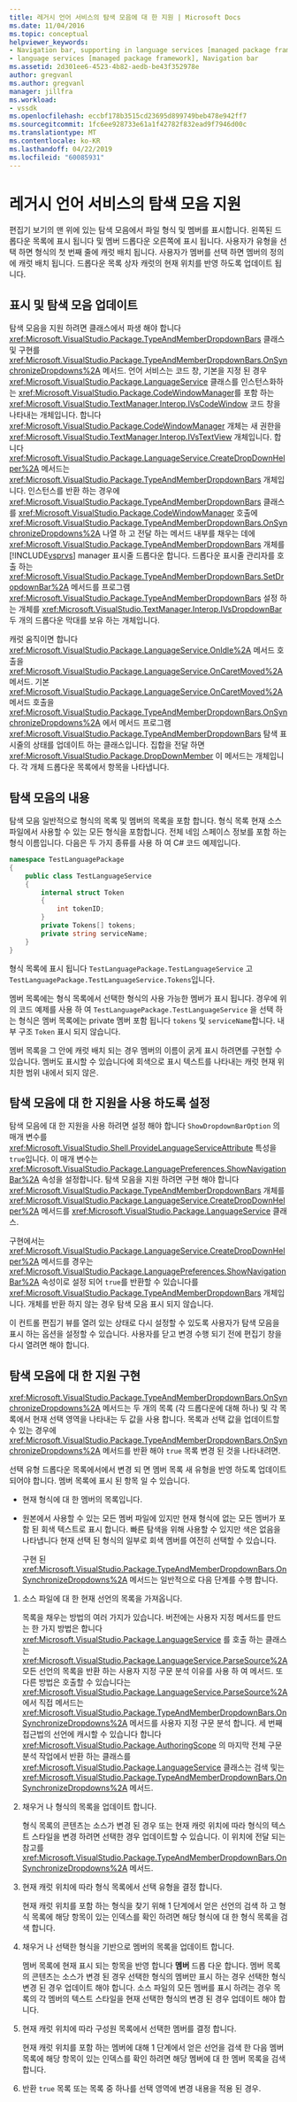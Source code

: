 ```yaml
---
title: 레거시 언어 서비스의 탐색 모음에 대 한 지원 | Microsoft Docs
ms.date: 11/04/2016
ms.topic: conceptual
helpviewer_keywords:
- Navigation bar, supporting in language services [managed package framework]
- language services [managed package framework], Navigation bar
ms.assetid: 2d301ee6-4523-4b82-aedb-be43f352978e
author: gregvanl
ms.author: gregvanl
manager: jillfra
ms.workload:
- vssdk
ms.openlocfilehash: eccbf178b3515cd23695d899749beb478e942ff7
ms.sourcegitcommit: 1fc6ee928733e61a1f42782f832ead9f7946d00c
ms.translationtype: MT
ms.contentlocale: ko-KR
ms.lasthandoff: 04/22/2019
ms.locfileid: "60085931"
---
```

# <a name="support-for-the-navigation-bar-in-a-legacy-language-service"></a>레거시 언어 서비스의 탐색 모음 지원
편집기 보기의 맨 위에 있는 탐색 모음에서 파일 형식 및 멤버를 표시합니다. 왼쪽된 드롭다운 목록에 표시 됩니다 및 멤버 드롭다운 오른쪽에 표시 됩니다. 사용자가 유형을 선택 하면 형식의 첫 번째 줄에 캐럿 배치 됩니다. 사용자가 멤버를 선택 하면 멤버의 정의에 캐럿 배치 됩니다. 드롭다운 목록 상자 캐럿의 현재 위치를 반영 하도록 업데이트 됩니다.

## <a name="displaying-and-updating-the-navigation-bar"></a>표시 및 탐색 모음 업데이트
 탐색 모음을 지원 하려면 클래스에서 파생 해야 합니다 <xref:Microsoft.VisualStudio.Package.TypeAndMemberDropdownBars> 클래스 및 구현를 <xref:Microsoft.VisualStudio.Package.TypeAndMemberDropdownBars.OnSynchronizeDropdowns%2A> 메서드. 언어 서비스는 코드 창, 기본을 지정 된 경우 <xref:Microsoft.VisualStudio.Package.LanguageService> 클래스를 인스턴스화하는 <xref:Microsoft.VisualStudio.Package.CodeWindowManager>를 포함 하는 <xref:Microsoft.VisualStudio.TextManager.Interop.IVsCodeWindow> 코드 창을 나타내는 개체입니다. 합니다 <xref:Microsoft.VisualStudio.Package.CodeWindowManager> 개체는 새 권한을 <xref:Microsoft.VisualStudio.TextManager.Interop.IVsTextView> 개체입니다. 합니다 <xref:Microsoft.VisualStudio.Package.LanguageService.CreateDropDownHelper%2A> 메서드는 <xref:Microsoft.VisualStudio.Package.TypeAndMemberDropdownBars> 개체입니다. 인스턴스를 반환 하는 경우에 <xref:Microsoft.VisualStudio.Package.TypeAndMemberDropdownBars> 클래스를 <xref:Microsoft.VisualStudio.Package.CodeWindowManager> 호출에 <xref:Microsoft.VisualStudio.Package.TypeAndMemberDropdownBars.OnSynchronizeDropdowns%2A> 나열 하 고 전달 하는 메서드 내부를 채우는 데에 <xref:Microsoft.VisualStudio.Package.TypeAndMemberDropdownBars> 개체를 [!INCLUDE[vsprvs](../../code-quality/includes/vsprvs_md.md)] manager 표시줄 드롭다운 합니다. 드롭다운 표시줄 관리자를 호출 하는 <xref:Microsoft.VisualStudio.Package.TypeAndMemberDropdownBars.SetDropdownBar%2A> 메서드를 프로그램 <xref:Microsoft.VisualStudio.Package.TypeAndMemberDropdownBars> 설정 하는 개체를 <xref:Microsoft.VisualStudio.TextManager.Interop.IVsDropdownBar> 두 개의 드롭다운 막대를 보유 하는 개체입니다.

 캐럿 움직이면 합니다 <xref:Microsoft.VisualStudio.Package.LanguageService.OnIdle%2A> 메서드 호출을 <xref:Microsoft.VisualStudio.Package.LanguageService.OnCaretMoved%2A> 메서드. 기본 <xref:Microsoft.VisualStudio.Package.LanguageService.OnCaretMoved%2A> 메서드 호출을 <xref:Microsoft.VisualStudio.Package.TypeAndMemberDropdownBars.OnSynchronizeDropdowns%2A> 에서 메서드 프로그램 <xref:Microsoft.VisualStudio.Package.TypeAndMemberDropdownBars> 탐색 표시줄의 상태를 업데이트 하는 클래스입니다. 집합을 전달 하면 <xref:Microsoft.VisualStudio.Package.DropDownMember> 이 메서드는 개체입니다. 각 개체 드롭다운 목록에서 항목을 나타냅니다.

## <a name="the-contents-of-the-navigation-bar"></a>탐색 모음의 내용
 탐색 모음 일반적으로 형식의 목록 및 멤버의 목록을 포함 합니다. 형식 목록 현재 소스 파일에서 사용할 수 있는 모든 형식을 포함합니다. 전체 네임 스페이스 정보를 포함 하는 형식 이름입니다. 다음은 두 가지 종류를 사용 하 여 C# 코드 예제입니다.

```csharp
namespace TestLanguagePackage
{
    public class TestLanguageService
    {
        internal struct Token
        {
            int tokenID;
        }
        private Tokens[] tokens;
        private string serviceName;
    }
}
```

 형식 목록에 표시 됩니다 `TestLanguagePackage.TestLanguageService` 고 `TestLanguagePackage.TestLanguageService.Tokens`입니다.

 멤버 목록에는 형식 목록에서 선택한 형식의 사용 가능한 멤버가 표시 됩니다. 경우에 위의 코드 예제를 사용 하 여 `TestLanguagePackage.TestLanguageService` 을 선택 하는 형식은 멤버 목록에는 private 멤버 포함 됩니다 `tokens` 및 `serviceName`합니다. 내부 구조 `Token` 표시 되지 않습니다.

 멤버 목록을 그 안에 캐럿 배치 되는 경우 멤버의 이름이 굵게 표시 하려면를 구현할 수 있습니다. 멤버도 표시할 수 있습니다에 회색으로 표시 텍스트를 나타내는 캐럿 현재 위치한 범위 내에서 되지 않은.

## <a name="enabling-support-for-the-navigation-bar"></a>탐색 모음에 대 한 지원을 사용 하도록 설정
 탐색 모음에 대 한 지원을 사용 하려면 설정 해야 합니다 `ShowDropdownBarOption` 의 매개 변수를 <xref:Microsoft.VisualStudio.Shell.ProvideLanguageServiceAttribute> 특성을 `true`입니다. 이 매개 변수는 <xref:Microsoft.VisualStudio.Package.LanguagePreferences.ShowNavigationBar%2A> 속성을 설정합니다. 탐색 모음을 지원 하려면 구현 해야 합니다 <xref:Microsoft.VisualStudio.Package.TypeAndMemberDropdownBars> 개체를 <xref:Microsoft.VisualStudio.Package.LanguageService.CreateDropDownHelper%2A> 메서드를 <xref:Microsoft.VisualStudio.Package.LanguageService> 클래스.

 구현에서는 <xref:Microsoft.VisualStudio.Package.LanguageService.CreateDropDownHelper%2A> 메서드를 경우는 <xref:Microsoft.VisualStudio.Package.LanguagePreferences.ShowNavigationBar%2A> 속성이로 설정 되어 `true`를 반환할 수 있습니다를 <xref:Microsoft.VisualStudio.Package.TypeAndMemberDropdownBars> 개체입니다. 개체를 반환 하지 않는 경우 탐색 모음 표시 되지 않습니다.

 이 컨트롤 편집기 뷰를 열려 있는 상태로 다시 설정할 수 있도록 사용자가 탐색 모음을 표시 하는 옵션을 설정할 수 있습니다. 사용자를 닫고 변경 수행 되기 전에 편집기 창을 다시 열려면 해야 합니다.

## <a name="implementing-support-for-the-navigation-bar"></a>탐색 모음에 대 한 지원 구현
 <xref:Microsoft.VisualStudio.Package.TypeAndMemberDropdownBars.OnSynchronizeDropdowns%2A> 메서드는 두 개의 목록 (각 드롭다운에 대해 하나) 및 각 목록에서 현재 선택 영역을 나타내는 두 값을 사용 합니다. 목록과 선택 값을 업데이트할 수 있는 경우에 <xref:Microsoft.VisualStudio.Package.TypeAndMemberDropdownBars.OnSynchronizeDropdowns%2A> 메서드를 반환 해야 `true` 목록 변경 된 것을 나타내려면.

 선택 유형 드롭다운 목록에서에서 변경 되 면 멤버 목록 새 유형을 반영 하도록 업데이트 되어야 합니다. 멤버 목록에 표시 된 항목 일 수 있습니다.

- 현재 형식에 대 한 멤버의 목록입니다.

- 원본에서 사용할 수 있는 모든 멤버 파일에 있지만 현재 형식에 없는 모든 멤버가 포함 된 회색 텍스트로 표시 합니다. 빠른 탐색을 위해 사용할 수 있지만 색은 없음을 나타냅니다 현재 선택 된 형식의 일부로 회색 멤버를 여전히 선택할 수 있습니다.

  구현 된 <xref:Microsoft.VisualStudio.Package.TypeAndMemberDropdownBars.OnSynchronizeDropdowns%2A> 메서드는 일반적으로 다음 단계를 수행 합니다.

1. 소스 파일에 대 한 현재 선언의 목록을 가져옵니다.

     목록을 채우는 방법의 여러 가지가 있습니다. 버전에는 사용자 지정 메서드를 만드는 한 가지 방법은 합니다 <xref:Microsoft.VisualStudio.Package.LanguageService> 를 호출 하는 클래스는 <xref:Microsoft.VisualStudio.Package.LanguageService.ParseSource%2A> 모든 선언의 목록을 반환 하는 사용자 지정 구문 분석 이유를 사용 하 여 메서드. 또 다른 방법은 호출할 수 있습니다는 <xref:Microsoft.VisualStudio.Package.LanguageService.ParseSource%2A> 에서 직접 메서드는 <xref:Microsoft.VisualStudio.Package.TypeAndMemberDropdownBars.OnSynchronizeDropdowns%2A> 메서드를 사용자 지정 구문 분석 합니다. 세 번째 접근법의 선언에 캐시할 수 있습니다 합니다 <xref:Microsoft.VisualStudio.Package.AuthoringScope> 의 마지막 전체 구문 분석 작업에서 반환 하는 클래스를 <xref:Microsoft.VisualStudio.Package.LanguageService> 클래스는 검색 및는 <xref:Microsoft.VisualStudio.Package.TypeAndMemberDropdownBars.OnSynchronizeDropdowns%2A> 메서드.

2. 채우거 나 형식의 목록을 업데이트 합니다.

     형식 목록의 콘텐츠는 소스가 변경 된 경우 또는 현재 캐럿 위치에 따라 형식의 텍스트 스타일을 변경 하려면 선택한 경우 업데이트할 수 있습니다. 이 위치에 전달 되는 참고를 <xref:Microsoft.VisualStudio.Package.TypeAndMemberDropdownBars.OnSynchronizeDropdowns%2A> 메서드.

3. 현재 캐럿 위치에 따라 형식 목록에서 선택 유형을 결정 합니다.

     현재 캐럿 위치를 포함 하는 형식을 찾기 위해 1 단계에서 얻은 선언의 검색 하 고 형식 목록에 해당 항목이 있는 인덱스를 확인 하려면 해당 형식에 대 한 형식 목록을 검색 합니다.

4. 채우거 나 선택한 형식을 기반으로 멤버의 목록을 업데이트 합니다.

     멤버 목록에 현재 표시 되는 항목을 반영 합니다 **멤버** 드롭 다운 합니다. 멤버 목록의 콘텐츠는 소스가 변경 된 경우 선택한 형식의 멤버만 표시 하는 경우 선택한 형식 변경 된 경우 업데이트 해야 합니다. 소스 파일의 모든 멤버를 표시 하려는 경우 목록의 각 멤버의 텍스트 스타일을 현재 선택한 형식의 변경 된 경우 업데이트 해야 합니다.

5. 현재 캐럿 위치에 따라 구성원 목록에서 선택한 멤버를 결정 합니다.

     현재 캐럿 위치를 포함 하는 멤버에 대해 1 단계에서 얻은 선언을 검색 한 다음 멤버 목록에 해당 항목이 있는 인덱스를 확인 하려면 해당 멤버에 대 한 멤버 목록을 검색 합니다.

6. 반환 `true` 목록 또는 목록 중 하나를 선택 영역에 변경 내용을 적용 된 경우.